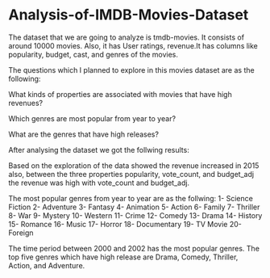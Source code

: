 # Analysis-of-IMDB-Movies-Dataset

The dataset that we are going to analyze is tmdb-movies. It consists of around 10000 movies. Also, it has User ratings, revenue.It has columns like popularity, budget, cast, and genres of the movies.

The questions which I planned to explore in this movies dataset are as the following: 

What kinds of properties are associated with movies that have high revenues? 

Which genres are most popular from year to year?

What are the genres that have high releases?

After analysing the dataset we got the follwing results:

Based on the exploration of the data showed the revenue increased in 2015 also, between the three properties popularity, vote_count, and budget_adj the revenue was high with vote_count and budget_adj.

The most popular genres from year to year are as the follwing:
1- Science Fiction
2- Adventure 3- Fantasy
4- Animation 5- Action
6- Family
7- Thriller 8- War
9- Mystery
10- Western 11- Crime
12- Comedy
13- Drama
14- History 15- Romance 16- Music
17- Horror
18- Documentary 19- TV Movie
20- Foreign

The time period between 2000 and 2002 has the most popular genres.
The top five genres which have high release are Drama, Comedy, Thriller, Action, and Adventure.
